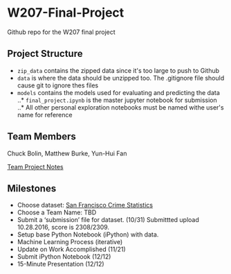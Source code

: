 # W207-Final-Project

Github repo for the W207 final project

## Project Structure

* `zip_data` contains the zipped data since it's too large to push to Github
* `data` is where the data should be unzipped too. The .gitignore file should cause git to ignore thes files 
* `models` contains the models used for evaluating and predicting the data
..* `final_project.ipynb` is the master jupyter notebook for submission
..* All other personal exploration notebooks must be named withe user's name for reference

##  Team Members
Chuck Bolin, Matthew Burke, Yun-Hui Fan

[Team Project Notes](https://docs.google.com/document/d/16uY0wvZgnm3ptQBbRHqWBv3gerEtAzFRh9aYMUBRZ3g/edit?ts=5813f598)

## Milestones

* Choose dataset: [San Francisco Crime Statistics](https://www.kaggle.com/c/sf-crime)
* Choose a Team Name: TBD
* Submit a ‘submission’ file for dataset. (10/31) Submittted upload 10.28.2016, score is 2308/2309.
* Setup base Python Notebook (iPython) with data.
* Machine Learning Process (iterative)
* Update on Work Accomplished (11/21)
* Submit iPython Notebook (12/12)
* 15-Minute Presentation (12/12)

